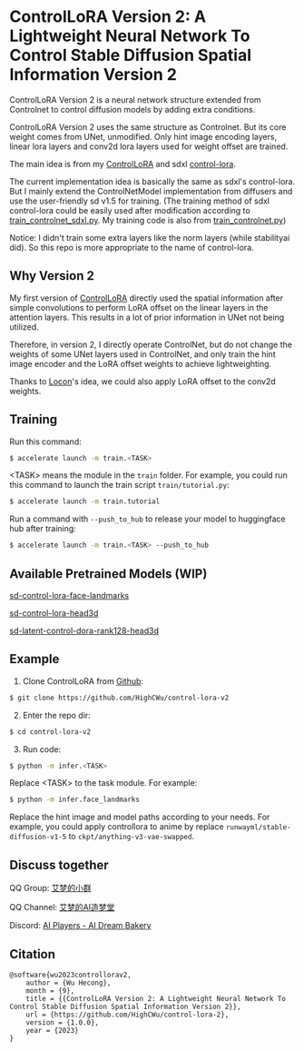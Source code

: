 # ControlLoRA Version 2: A Lightweight Neural Network To Control Stable Diffusion Spatial Information Version 2

ControlLoRA Version 2 is a neural network structure extended from Controlnet to control diffusion models by adding extra conditions.

ControlLoRA Version 2 uses the same structure as Controlnet. But its core weight comes from UNet, unmodified. Only hint image encoding layers, linear lora layers and conv2d lora layers used for weight offset are trained.

The main idea is from my [ControlLoRA](https://github.com/HighCWu/ControlLoRA) and sdxl [control-lora](https://huggingface.co/stabilityai/control-lora).

The current implementation idea is basically the same as sdxl's control-lora. But I mainly extend the ControlNetModel implementation from diffusers and use the user-friendly sd v1.5 for training. (The training method of sdxl control-lora could be easily used after modification according to [train_controlnet_sdxl.py](https://github.com/huggingface/diffusers/blob/main/examples/controlnet/train_controlnet_sdxl.py). My training code is also from [train_controlnet.py](https://github.com/huggingface/diffusers/blob/main/examples/controlnet/train_controlnet.py))

Notice: I didn't train some extra layers like the norm layers (while stabilityai did). So this repo is more appropriate to the name of control-lora.

## Why Version 2

My first version of [ControlLoRA](https://github.com/HighCWu/ControlLoRA) directly used the spatial information after simple convolutions to perform LoRA offset on the linear layers in the attention layers. 
This results in a lot of prior information in UNet not being utilized. 

Therefore, in version 2, I directly operate ControlNet, but do not change the weights of some UNet layers used in ControlNet, and only train the hint image encoder and the LoRA offset weights to achieve lightweighting. 

Thanks to [Locon](https://github.com/KohakuBlueleaf/LyCORIS)'s idea, we could also apply LoRA offset to the conv2d weights.

## Training

Run this command:
```sh
$ accelerate launch -m train.<TASK>
```
\<TASK\> means the module in the `train` folder. For example, you could run this command to launch the train script `train/tutorial.py`:
```sh
$ accelerate launch -m train.tutorial
```

Run a command with `--push_to_hub` to release your model to huggingface hub after training:
```sh
$ accelerate launch -m train.<TASK> --push_to_hub
```

## Available Pretrained Models (WIP)

[sd-control-lora-face-landmarks](https://huggingface.co/HighCWu/sd-control-lora-face-landmarks)

[sd-control-lora-head3d](https://huggingface.co/HighCWu/sd-control-lora-head3d)

[sd-latent-control-dora-rank128-head3d](https://huggingface.co/HighCWu/sd-latent-control-dora-rank128-head3d)

## Example

1. Clone ControlLoRA from [Github](https://github.com/HighCWu/control-lora-v2):
```sh
$ git clone https://github.com/HighCWu/control-lora-v2
```

2. Enter the repo dir:
```sh
$ cd control-lora-v2
```

3. Run code:
```sh
$ python -m infer.<TASK>
```

Replace \<TASK\> to the task module. For example:
```sh
$ python -m infer.face_landmarks
```

Replace the hint image and model paths according to your needs. For example, you could apply controllora to anime by replace `runwayml/stable-diffusion-v1-5` to `ckpt/anything-v3-vae-swapped`.

## Discuss together

QQ Group: [艾梦的小群](https://jq.qq.com/?_wv=1027&k=yMtGIF1Q)

QQ Channel: [艾梦的AI造梦堂](https://pd.qq.com/s/1qyek3j0e)

Discord: [AI Players - AI Dream Bakery](https://discord.gg/zcJszfPrZs)

## Citation

    @software{wu2023controllorav2,
        author = {Wu Hecong},
        month = {9},
        title = {{ControlLoRA Version 2: A Lightweight Neural Network To Control Stable Diffusion Spatial Information Version 2}},
        url = {https://github.com/HighCWu/control-lora-2},
        version = {1.0.0},
        year = {2023}
    }
